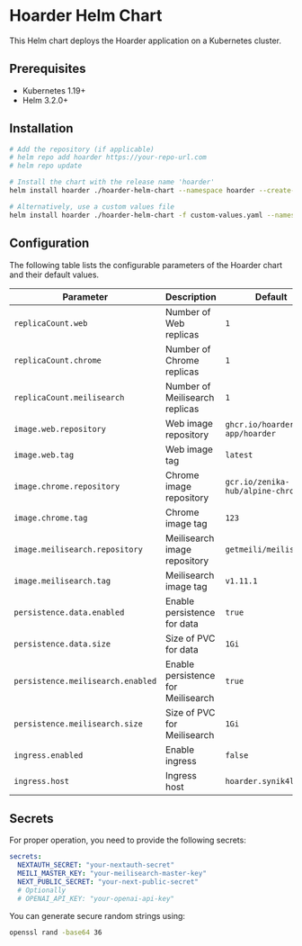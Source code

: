 # Hoarder Helm Chart

This Helm chart deploys the Hoarder application on a Kubernetes cluster.

## Prerequisites

- Kubernetes 1.19+
- Helm 3.2.0+

## Installation

```bash
# Add the repository (if applicable)
# helm repo add hoarder https://your-repo-url.com
# helm repo update

# Install the chart with the release name 'hoarder'
helm install hoarder ./hoarder-helm-chart --namespace hoarder --create-namespace

# Alternatively, use a custom values file
helm install hoarder ./hoarder-helm-chart -f custom-values.yaml --namespace hoarder --create-namespace
```

## Configuration

The following table lists the configurable parameters of the Hoarder chart and their default values.

| Parameter | Description | Default |
|-----------|-------------|---------|
| `replicaCount.web` | Number of Web replicas | `1` |
| `replicaCount.chrome` | Number of Chrome replicas | `1` |
| `replicaCount.meilisearch` | Number of Meilisearch replicas | `1` |
| `image.web.repository` | Web image repository | `ghcr.io/hoarder-app/hoarder` |
| `image.web.tag` | Web image tag | `latest` |
| `image.chrome.repository` | Chrome image repository | `gcr.io/zenika-hub/alpine-chrome` |
| `image.chrome.tag` | Chrome image tag | `123` |
| `image.meilisearch.repository` | Meilisearch image repository | `getmeili/meilisearch` |
| `image.meilisearch.tag` | Meilisearch image tag | `v1.11.1` |
| `persistence.data.enabled` | Enable persistence for data | `true` |
| `persistence.data.size` | Size of PVC for data | `1Gi` |
| `persistence.meilisearch.enabled` | Enable persistence for Meilisearch | `true` |
| `persistence.meilisearch.size` | Size of PVC for Meilisearch | `1Gi` |
| `ingress.enabled` | Enable ingress | `false` |
| `ingress.host` | Ingress host | `hoarder.synik4l.net` |

## Secrets

For proper operation, you need to provide the following secrets:

```yaml
secrets:
  NEXTAUTH_SECRET: "your-nextauth-secret"
  MEILI_MASTER_KEY: "your-meilisearch-master-key"
  NEXT_PUBLIC_SECRET: "your-next-public-secret"
  # Optionally
  # OPENAI_API_KEY: "your-openai-api-key"
```

You can generate secure random strings using:

```bash
openssl rand -base64 36
``` 